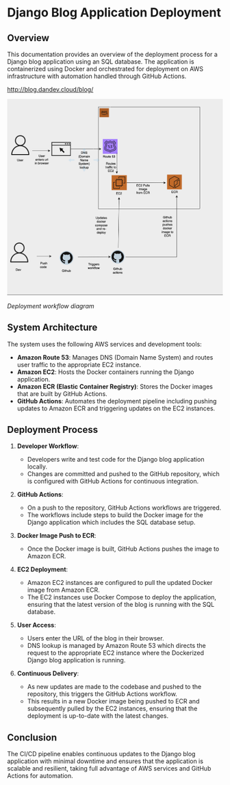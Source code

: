 # Django Blog Application Deployment

## Overview

This documentation provides an overview of the deployment process for a Django blog application using an SQL database. The application is containerized using Docker and orchestrated for deployment on AWS infrastructure with automation handled through GitHub Actions.


http://blog.dandev.cloud/blog/



![Deployment Workflow](./deployment-workflow.png)

*Deployment workflow diagram*

## System Architecture

The system uses the following AWS services and development tools:

- **Amazon Route 53**: Manages DNS (Domain Name System) and routes user traffic to the appropriate EC2 instance.
- **Amazon EC2**: Hosts the Docker containers running the Django application.
- **Amazon ECR (Elastic Container Registry)**: Stores the Docker images that are built by GitHub Actions.
- **GitHub Actions**: Automates the deployment pipeline including pushing updates to Amazon ECR and triggering updates on the EC2 instances.

## Deployment Process

1. **Developer Workflow**:
    - Developers write and test code for the Django blog application locally.
    - Changes are committed and pushed to the GitHub repository, which is configured with GitHub Actions for continuous integration.

2. **GitHub Actions**:
    - On a push to the repository, GitHub Actions workflows are triggered.
    - The workflows include steps to build the Docker image for the Django application which includes the SQL database setup.

3. **Docker Image Push to ECR**:
    - Once the Docker image is built, GitHub Actions pushes the image to Amazon ECR.

4. **EC2 Deployment**:
    - Amazon EC2 instances are configured to pull the updated Docker image from Amazon ECR.
    - The EC2 instances use Docker Compose to deploy the application, ensuring that the latest version of the blog is running with the SQL database.

5. **User Access**:
    - Users enter the URL of the blog in their browser.
    - DNS lookup is managed by Amazon Route 53 which directs the request to the appropriate EC2 instance where the Dockerized Django blog application is running.

6. **Continuous Delivery**:
    - As new updates are made to the codebase and pushed to the repository, this triggers the GitHub Actions workflow.
    - This results in a new Docker image being pushed to ECR and subsequently pulled by the EC2 instances, ensuring that the deployment is up-to-date with the latest changes.

## Conclusion

The CI/CD pipeline enables continuous updates to the Django blog application with minimal downtime and ensures that the application is scalable and resilient, taking full advantage of AWS services and GitHub Actions for automation.

